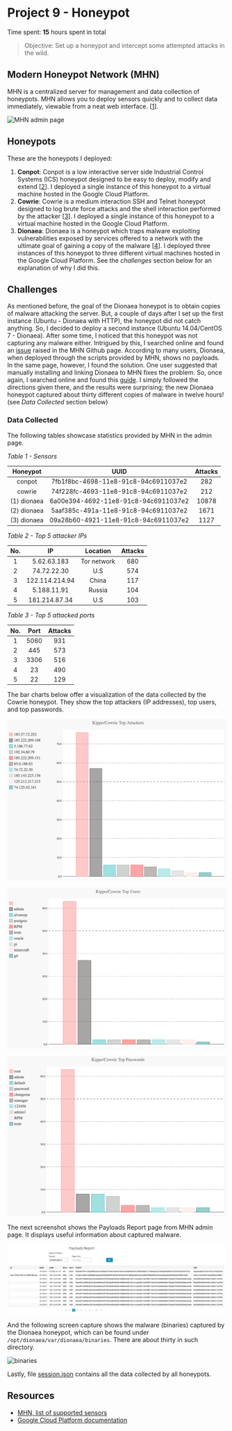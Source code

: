 # Project 9 - Honeypot

Time spent: **15** hours spent in total

> Objective: Set up a honeypot and intercept some attempted attacks in the wild.  


## Modern Honeypot Network (MHN)

MHN is a centralized server for management and data collection of honeypots. MHN allows you to deploy sensors quickly and to collect data immediately, viewable from a neat web interface. [[1](https://github.com/threatstream/mhn)].

![MHN admin page](./assets/modern-honeypot-network.gif)



## Honeypots

These are the honeypots I deployed:  

1. **Conpot**: Conpot is a low interactive server side Industrial Control Systems (ICS) honeypot designed to be easy to deploy, modify and extend [[2](https://github.com/threatstream/mhn/wiki/Conpot-Sensor)]. I deployed a single instance of this honeypot to a virtual machine hosted in the Google Cloud Platform.  
2. **Cowrie**: Cowrie is a medium interaction SSH and Telnet honeypot designed to log brute force attacks and the shell interaction performed by the attacker [[3](https://github.com/threatstream/mhn/wiki/Cowrie-Sensor)]. I deployed a single instance of this honeypot to a virtual machine hosted in the Google Cloud Platform.  
3. **Dionaea**: Dionaea is a honeypot which traps malware exploiting vulnerabilities exposed by services offered to a network with the ultimate goal of gaining a copy of the malware [[4](https://github.com/threatstream/mhn/wiki/Dionaea-Sensor)]. I deployed three instances of this honeypot to three different virtual machines hosted in the Google Cloud Platform. See the *challenges* section below for an explanation of why I did this.  



## Challenges  

As mentioned before, the goal of the Dionaea honeypot is to obtain copies of malware attacking the server. But, a couple of days after I set up the first instance (Ubuntu - Dionaea with HTTP), the honeypot did not catch anything. So, I decided to deploy a second instance (Ubuntu 14.04/CentOS 7 - Dionaea). After some time, I noticed that this honeypot was not capturing any malware either. Intrigued by this, I searched online and found an [issue](https://github.com/threatstream/mhn/issues/417) raised in the MHN Github page. According to many users, Dionaea, when deployed through the scripts provided by MHN, shows no payloads. In the same page, however, I found the solution. One user suggested that manually installing and linking Dionaea to MHN fixes the problem. So, once again, I searched online and found this [guide](https://www.attacusatlas.com/how-to-set-up-dionaea-honeypot-with-modern-honey-network-and-slack-alerts/). I simply followed the directions given there, and the results were surprising; the new Dionaea honeypot captured about thirty different copies of malware in twelve hours! (see *Data Collected* section below) 



### Data Collected 

The following tables showcase statistics provided by MHN in the admin page.

*Table 1 - Sensors*

| Honeypot | UUID | Attacks |
|:--------:|:----:|:-------:|
| conpot | 7fb1f8bc-4698-11e8-91c8-94c6911037e2 | 282 |
| cowrie | 74f228fc-4693-11e8-91c8-94c6911037e2 | 212 |
| (1) dionaea | 6a00e394-4692-11e8-91c8-94c6911037e2 | 10878 |
| (2) dionaea | 5aaf385c-491a-11e8-91c8-94c6911037e2 | 1671 |
| (3) dionaea | 09a28b60-4921-11e8-91c8-94c6911037e2 | 1127 |


*Table 2 - Top 5 attacker IPs*

| No. | IP | Location | Attacks |
|:---:|:--:|:--------:|:-------:|
| 1 | 5.62.63.183 | Tor network | 680 |
| 2 | 74.72.22.30 | U.S | 574 |
| 3 | 122.114.214.94 | China | 117 |
| 4 | 5.188.11.91 | Russia | 104 |
| 5 | 181.214.87.34 | U.S | 103 |


*Table 3 - Top 5 attacked ports*

| No. | Port | Attacks |
|:---:|:----:|:-------:|
| 1 | 5060 | 931 |
| 2 | 445 | 573 |
| 3 | 3306 | 516 |
| 4 | 23 | 490 |
| 5 | 22 | 129 |

The bar charts below offer a visualization of the data collected by the Cowrie honeypot. They show the top attackers (IP addresses), top users, and top passwords.   

![top attackers](./assets/top-attackers.png)

![top users](./assets/top-users.png)

![top passwords](./assets/top-passwords.png)

The next screenshot shows the Payloads Report page from MHN admin page. It displays useful information about captured malware.    

![payload report](./assets/payload-report.png)

And the following screen capture shows the malware (binaries) captured by the Dionaea honeypot, which can be found under ```/opt/dionaea/var/dionaea/binaries```. There are about thirty in such directory.

![binaries](./assets/binaries.gif)

Lastly, file [session.json](./session.json) contains all the data collected by all honeypots.



## Resources

* [MHN, list of supported sensors](https://github.com/threatstream/mhn/wiki/List-of-Supported-Sensors)
* [Google Cloud Platform documentation](https://cloud.google.com/docs/)

